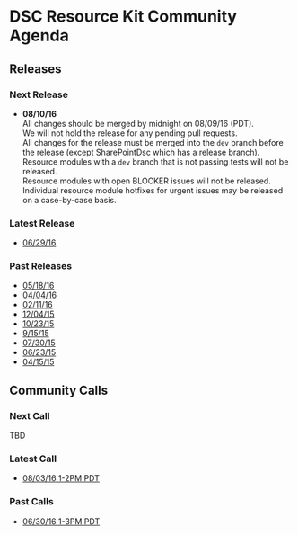 # DSC Resource Kit Community Agenda

## Releases
### Next Release
- **08/10/16**  
All changes should be merged by midnight on 08/09/16 (PDT).  
We will not hold the release for any pending pull requests.  
All changes for the release must be merged into the ```dev``` branch before the release (except SharePointDsc which has a release branch).  
Resource modules with a ```dev``` branch that is not passing tests will not be released.  
Resource modules with open BLOCKER issues will not be released.  
Individual resource module hotfixes for urgent issues may be released on a case-by-case basis.  

### Latest Release
- [06/29/16](https://blogs.msdn.microsoft.com/powershell/2016/06/29/dsc-resource-kit-june-release/)

### Past Releases
- [05/18/16](https://blogs.msdn.microsoft.com/powershell/2016/05/18/dsc-resource-kit-anniversary-release/)
- [04/04/16](https://blogs.msdn.microsoft.com/powershell/2016/04/04/dsc-resource-kit-update/)
- [02/11/16](https://blogs.msdn.microsoft.com/powershell/2016/02/11/dsc-resource-kit-gets-even-bigger/)
- [12/04/15](https://blogs.msdn.microsoft.com/powershell/2015/12/04/recent-updates-to-dsc-resource-kit/)
- [10/23/15](https://blogs.msdn.microsoft.com/powershell/2015/10/23/dsc-resource-kit-updates-are-here/)
- [9/15/15](https://blogs.msdn.microsoft.com/powershell/2015/09/15/updated-dsc-resource-kit-available-in-the-powershell-gallery/)
- [07/30/15](https://blogs.msdn.microsoft.com/powershell/2015/07/30/whats-new-in-dsc-resource-kit/)
- [06/23/15](https://blogs.msdn.microsoft.com/powershell/2015/06/23/dsc-resource-kit-flourishes-as-open-source/)
- [04/15/15](https://blogs.msdn.microsoft.com/powershell/2015/04/27/dsc-resource-kit-moved-to-github/)

## Community Calls
### Next Call
TBD

### Latest Call
- [08/03/16 1-2PM PDT](https://github.com/PowerShell/DscResources/blob/master/CommunityCalls/08-03-16)

### Past Calls
- [06/30/16 1-3PM PDT](https://github.com/PowerShell/DscResources/tree/master/CommunityCalls/06-30-16)


